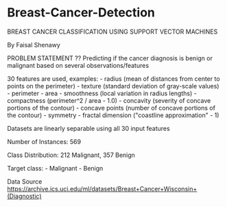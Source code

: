 # Breast-Cancer-Detection
BREAST CANCER CLASSIFICATION USING SUPPORT VECTOR MACHINES


By Faisal Shenawy


PROBLEM STATEMENT ??
Predicting if the cancer diagnosis is benign or malignant based on several observations/features

30 features are used, examples: - radius (mean of distances from center to points on the perimeter) - texture (standard deviation of gray-scale values) - perimeter - area - smoothness (local variation in radius lengths) - compactness (perimeter^2 / area - 1.0) - concavity (severity of concave portions of the contour) - concave points (number of concave portions of the contour) - symmetry - fractal dimension ("coastline approximation" - 1)

Datasets are linearly separable using all 30 input features

Number of Instances: 569

Class Distribution: 212 Malignant, 357 Benign

Target class: - Malignant - Benign

Data Source
https://archive.ics.uci.edu/ml/datasets/Breast+Cancer+Wisconsin+(Diagnostic)
